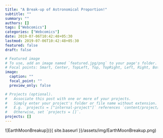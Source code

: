 ```yaml
---
title: "A Break-up of Astronomical Proportion!"
subtitle: ""
summary: ""
authors: []
tags: ["Webcomics"]
categories: ["Webcomics"]
date: 2019-07-06T10:42:48+05:30
lastmod: 2019-07-06T10:42:48+05:30
featured: false
draft: false

# Featured image
# To use, add an image named `featured.jpg/png` to your page's folder.
# Focal points: Smart, Center, TopLeft, Top, TopRight, Left, Right, BottomLeft, Bottom, BottomRight.
image:
  caption: ""
  focal_point: ""
  preview_only: false

# Projects (optional).
#   Associate this post with one or more of your projects.
#   Simply enter your project's folder or file name without extension.
#   E.g. `projects = ["internal-project"]` references `content/project/deep-learning/index.md`.
#   Otherwise, set `projects = []`.
projects: []
---
```


![EarthMoonBreakup]({{ site.baseurl }}/assets/img/EarthMoonBreakup.png)
